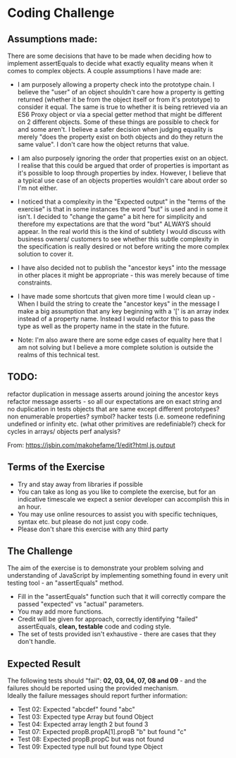 # Coding Challenge

## Assumptions made:

There are some decisions that have to be made when deciding how to implement assertEquals to decide what exactly equality means when it comes to complex objects. A couple assumptions I have made are:

 * I am purposely allowing a property check into the prototype chain. I believe the "user" of an object shouldn't care how a property is getting returned (whether it be from the object itself or from it's prototype) to consider it equal.  The same is true to whether it is being retrieved via an ES6 Proxy object or via a special getter method that might be different on 2 different objects. Some of these things are possible to check for and some aren't. I believe a safer decision when judging equality is merely "does the property exist on both objects and do they return the same value". I don't care how the object returns that value.

 * I am also purposely ignoring the order that properties exist on an object. I realise that this could be argued that order of properties is important as it's possible to loop through properties by index. However, I believe that a typical use case of an objects properties wouldn't care about order so I'm not either.

 * I noticed that a complexity in the "Expected output" in the "terms of the exercise" is that in some instances the word "but" is used and in some it isn't. I decided to "change the game" a bit here for simplicity and therefore my expectations are that the word "but" ALWAYS should appear. In the real world this is the kind of subtlety I would discuss with business owners/ customers to see whether this subtle complexity in the specification is really desired or not before writing the more complex solution to cover it.

 * I have also decided not to publish the "ancestor keys" into the message in other places it might be appropriate - this was merely because of time constraints.

 * I have made some shortcuts that given more time I would clean up - When I build the string to create the "ancestor keys" in the message I make a big assumption that any key beginning with a '[' is an array index instead of a property name. Instead I would refactor this to pass the type as well as the property name in the state in the future.

 * Note: I'm also aware there are some edge cases of equality here that I am not solving but I believe a more complete solution is outside the realms of this technical test.

## TODO:

 refactor duplication in message asserts around joining the ancestor keys
 refactor message asserts - so all our expectations are on exact string and no duplication in tests
 objects that are same except different prototypes?
 non enumerable properties?
 symbol?
 hacker tests (i.e. someone redefining undefined or infinity etc. (what other primitives are redefiniable?)
 check for cycles in arrays/ objects
 perf analysis?

From: https://jsbin.com/makohefame/1/edit?html,js,output

## Terms of the Exercise

 * Try and stay away from libraries if possible
 * You can take as long as you like to complete the exercise, but for an indicative timescale we expect a senior developer can accomplish this in an hour.
 * You may use online resources to assist you with specific techniques, syntax etc. but please do not just copy code.
 * Please don't share this exercise with any third party

## The Challenge

The aim of the exercise is to demonstrate your problem solving and understanding of JavaScript by implementing something found in every unit testing tool - an "assertEquals" method.

 *  Fill in the "assertEquals" function such that it will correctly compare the passed "expected" vs "actual" parameters.
 *  You may add more functions.
 *  Credit will be given for approach, correctly identifying "failed" assertEquals, **clean, testable** code and coding style.
 *  The set of tests provided isn't exhaustive - there are cases that they don't handle.

## Expected Result

The following tests should "fail": **02, 03, 04, 07, 08 and 09** - and the failures should be reported using the provided mechanism.  
Ideally the failure messages should report further information:

 *  Test 02: Expected "abcdef" found "abc"
 *  Test 03: Expected type Array but found Object
 *  Test 04: Expected array length 2 but found 3
 *  Test 07: Expected propB.propA\[1\].propB "b" but found "c"
 *  Test 08: Expected propB.propC but was not found
 *  Test 09: Expected type null but found type Object
